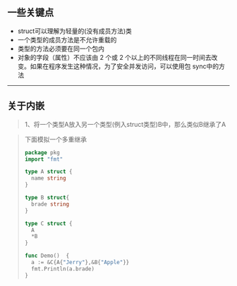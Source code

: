 ## 一些关键点

- struct可以理解为轻量的(没有成员方法)类
- 一个类型的成员方法是不允许重载的
- 类型的方法必须要在同一个包内
- 对象的字段（属性）不应该由 2 个或 2 个以上的不同线程在同一时间去改变。如果在程序发生这种情况，为了安全并发访问，可以使用包 sync中的方法

---
## 关于内嵌

> 1、将一个类型A放入另一个类型(例入struct类型)B中，那么类似B继承了A

> 下面模拟一个多重继承
> ```go
> package pkg
> import "fmt"
> 
> type A struct {
>   name string
> }
> 
> type B struct{
>   brade string
> }
> 
> type C struct {
>   A
>   *B
> }
> 
> func Demo()  {
>   a := &C{A{"Jerry"},&B{"Apple"}}
>   fmt.Println(a.brade)
> }
> ```
